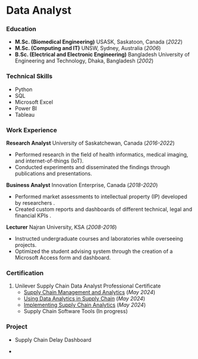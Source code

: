 # Data Analyst

### Education
- **M.Sc. (Biomedical Engineering)** USASK, Saskatoon, Canada (_2022_)
- **M.Sc. (Computing and IT)** UNSW, Sydney, Australia (_2006_)
- **B.Sc. (Electrical and Electronic Engineering)** Bangladesh University of Engineering and Technology, Dhaka, Bangladesh (_2002_)

### Technical Skills
  - Python
  - SQL
  - Microsoft Excel
  - Power BI
  - Tableau


### Work Experience
**Research Analyst** University of Saskatchewan, Canada (_2016-2022_)
- Performed research in the field of health informatics, medical imaging, and internet-of-things (IoT).
- Conducted experiments and disseminated the findings through publications and presentations.


**Business Analyst** Innovation Enterprise, Canada (_2018-2020_)
- Performed market assessments to intellectual property (IP) developed by researchers .
- Created custom reports and dashboards of different technical, legal and financial KPIs .


**Lecturer** Najran University, KSA (_2008-2016_)
- Instructed undergraduate courses and laboratories while overseeing projects.
- Optimized the student advising system through the creation of a Microsoft Access form and dashboard.

### Certification
1. Unilever Supply Chain Data Analyst Professional Certificate 
   * [Supply Chain Management and Analytics](/assets/img/C1.pdf) (_May 2024_)
   * [Using Data Analytics in Supply Chain](/assets/img/C1.pdf) (_May 2024_)
   * [Implementing Supply Chain Analytics](/assets/img/C3.pdf) (_May 2024_)
   * Supply Chain Software Tools (In progress)

### Project
- Supply Chain Delay Dashboard

- 
